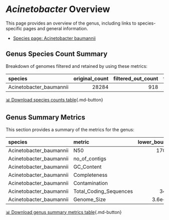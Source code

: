 # *Acinetobacter* Overview
This page provides an overview of the genus, including links to species-specific pages and general information.

- [Species page: Acinetobacter baumannii](Acinetobacter_baumannii/index.md)
## Genus Species Count Summary
Breakdown of genomes filtered and retained by using these metrics:

| species                 |   original_count |   filtered_out_count |   final_count |
|:------------------------|-----------------:|---------------------:|--------------:|
| Acinetobacter_baumannii |            28284 |                  918 |         27366 |


[📊 Download species counts table](species_counts.csv){.md-button}
## Genus Summary Metrics
This section provides a summary of the metrics for the genus:

| species                 | metric                 |   lower_bounds |   upper_bounds |
|:------------------------|:-----------------------|---------------:|---------------:|
| Acinetobacter_baumannii | N50                    |    17000       |      nan       |
| Acinetobacter_baumannii | no_of_contigs          |      nan       |      490       |
| Acinetobacter_baumannii | GC_Content             |       38       |       40       |
| Acinetobacter_baumannii | Completeness           |       97       |      nan       |
| Acinetobacter_baumannii | Contamination          |      nan       |        7       |
| Acinetobacter_baumannii | Total_Coding_Sequences |     3400       |     4500       |
| Acinetobacter_baumannii | Genome_Size            |        3.6e+06 |        4.6e+06 |


[📊 Download genus summary metrics table](genus_summary_metrics.csv){.md-button}
